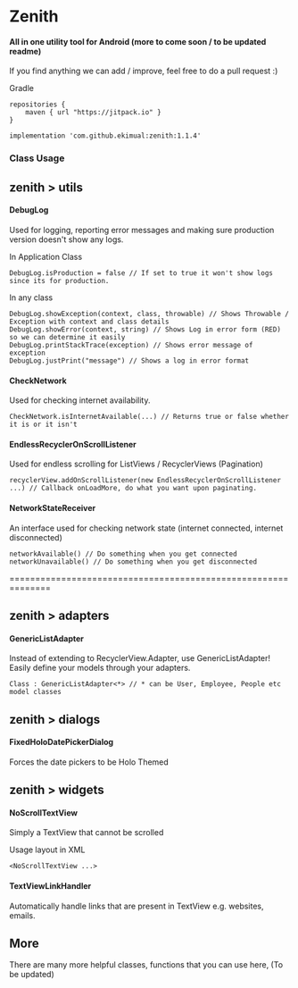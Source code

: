 # Zenith

#### All in one utility tool for Android (more to come soon / to be updated readme)
If you find anything we can add / improve, feel free to do a pull request :)

Gradle

```
repositories {
    maven { url "https://jitpack.io" }
}
```

```
implementation 'com.github.ekimual:zenith:1.1.4'
```

### Class Usage

## zenith > utils
#### DebugLog
Used for logging, reporting error messages and making sure production version doesn't show any logs.

In Application Class
```
DebugLog.isProduction = false // If set to true it won't show logs since its for production.
```
In any class
```
DebugLog.showException(context, class, throwable) // Shows Throwable / Exception with context and class details
DebugLog.showError(context, string) // Shows Log in error form (RED) so we can determine it easily
DebugLog.printStackTrace(exception) // Shows error message of exception
DebugLog.justPrint("message") // Shows a log in error format
```

#### CheckNetwork
Used for checking internet availability.

```
CheckNetwork.isInternetAvailable(...) // Returns true or false whether it is or it isn't
```

#### EndlessRecyclerOnScrollListener
Used for endless scrolling for ListViews / RecyclerViews (Pagination)

```
recyclerView.addOnScrollListener(new EndlessRecyclerOnScrollListener ...) // Callback onLoadMore, do what you want upon paginating.
```

#### NetworkStateReceiver
An interface used for checking network state (internet connected, internet disconnected)

```
networkAvailable() // Do something when you get connected
networkUnavailable() // Do something when you get disconnected
```
==============================================================

## zenith > adapters
#### GenericListAdapter
Instead of extending to RecyclerView.Adapter, use GenericListAdapter! Easily define your models through your adapters.

```
Class : GenericListAdapter<*> // * can be User, Employee, People etc model classes
```

## zenith > dialogs
#### FixedHoloDatePickerDialog
Forces the date pickers to be Holo Themed

## zenith > widgets
#### NoScrollTextView
Simply a TextView that cannot be scrolled

Usage layout in XML
```
<NoScrollTextView ...>
```

#### TextViewLinkHandler
Automatically handle links that are present in TextView e.g. websites, emails.

## More
There are many more helpful classes, functions that you can use here, (To be updated)